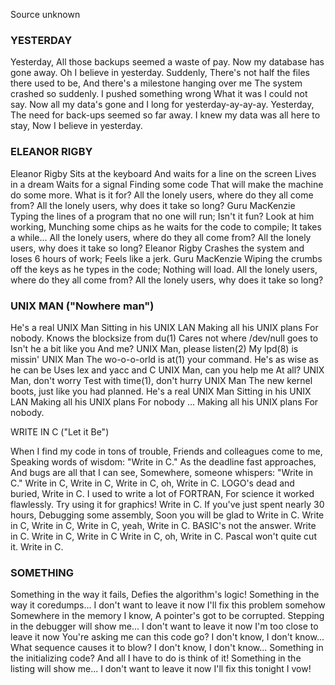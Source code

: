 Source unknown

### YESTERDAY

Yesterday,
All those backups seemed a waste of pay.
Now my database has gone away.
Oh I believe in yesterday.
Suddenly,
There's not half the files there used to be,
And there's a milestone
hanging over me
The system crashed so suddenly.
I pushed something wrong
What it was I could not say.
Now all my data's gone
and I long for yesterday-ay-ay-ay.
Yesterday,
The need for back-ups seemed so far away.
I knew my data was all here to stay,
Now I believe in yesterday.

### ELEANOR RIGBY

Eleanor Rigby
Sits at the keyboard
And waits for a line on the screen
Lives in a dream
Waits for a signal
Finding some code
That will make the machine do some more.
What is it for?
All the lonely users, where do they all come from?
All the lonely users, why does it take so long?
Guru MacKenzie
Typing the lines of a program that no one will run;
Isn't it fun?
Look at him working,
Munching some chips as he waits for the code to compile;
It takes  a while...
All the lonely users, where do they all come from?
All the lonely users, why does it take so long?
Eleanor Rigby
Crashes the system and loses 6 hours of work;
Feels like a jerk.
Guru MacKenzie
Wiping the crumbs off the keys as he types in the code;
Nothing will load.
All the lonely users, where do they all come from?
All the lonely users, why does it take so long?

### UNIX MAN ("Nowhere man")

He's a real UNIX Man
Sitting in his UNIX LAN
Making all his UNIX plans
For nobody.
Knows the blocksize from du(1)
Cares not where /dev/null goes to
Isn't he a bit like you
And me?
UNIX Man, please listen(2)
My lpd(8) is missin'
UNIX Man
The wo-o-o-orld is at(1) your command.
He's as wise as he can be
Uses lex and yacc and C
UNIX Man, can you help me At all?
UNIX Man, don't worry
Test with time(1), don't hurry
UNIX Man
The new kernel boots, just like you had planned.
He's a real UNIX Man
Sitting in his UNIX LAN
Making all his UNIX  plans For nobody ...
Making all his UNIX  plans For nobody.



WRITE IN C ("Let it Be")

When I find my code in tons of trouble,
Friends and colleagues come to me,
Speaking words of wisdom:
"Write in C."
As the deadline fast approaches,
And bugs are all that I can see,
Somewhere, someone whispers:
"Write in C."
Write in C, Write in C,
Write in C, oh, Write in C.
LOGO's dead and buried,
Write in C.
I used to write a lot of FORTRAN,
For science it worked flawlessly.
Try using it for graphics!
Write in C.
If you've just spent nearly 30 hours,
Debugging some assembly,
Soon you will be glad to
Write in C.
Write in C, Write in C,
Write in C, yeah, Write in C.
BASIC's not the answer.
Write in C.
Write in C, Write in C
Write in C, oh, Write in C.
Pascal won't quite cut it.
Write in C.

### SOMETHING

Something in the way it fails,
Defies the algorithm's logic!
Something in the way it coredumps...
I don't want to leave it now
I'll fix this problem somehow
Somewhere in the memory I know,
A pointer's got to be corrupted.
Stepping in the debugger will show me...
I don't want to leave it now
I'm too close to leave it now
You're asking me can this code go?
I don't know, I don't know...
What sequence causes it to blow?
I don't know, I don't know...
Something in the initializing code?
And all I have to do is think of it!
Something in the listing will show me...
I don't want to leave it now
I'll fix this tonight I vow!

